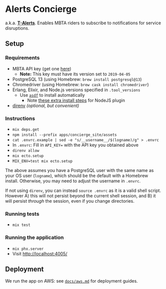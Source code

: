 # Alerts Concierge

a.k.a. **[T-Alerts](https://alerts.mbta.com/)**. Enables MBTA riders to
subscribe to notifications for service disruptions.

## Setup

### Requirements

- MBTA API key (get one [here](https://dev.api.mbtace.com))
  - **Note:** This key must have its version set to `2019-04-05`
- PostgreSQL 13 (using Homebrew: `brew install postgresql@13`)
- Chromedriver (using Homebrew: `brew cask install chromedriver`)
- Erlang, Elixir, and Node.js versions specified in `.tool_versions`
  - Use [`asdf`](https://github.com/asdf-vm/asdf) to install automatically
    - Note [these extra install steps][nodejs-reqs] for NodeJS plugin
- [direnv](https://github.com/direnv/direnv) _(optional, but convenient)_

[nodejs-reqs]: https://github.com/asdf-vm/asdf-nodejs#requirements

### Instructions

- `mix deps.get`
- `npm install --prefix apps/concierge_site/assets`
- `cat .envrc.example | sed -e "s/__username__/$(logname)/g" > .envrc`
- In `.envrc`: Fill in `API_KEY=` with the API key you obtained above
- `direnv allow`
- `mix ecto.setup`
- `MIX_ENV=test mix ecto.setup`

The above assumes you have a PostgreSQL user with the same name as your OS user
(`logname`), which should be the default with a Homebrew install. Otherwise, you
may need to adjust the username in `.envrc`.

If not using `direnv`, you can instead `source .envrc` as it is a valid shell
script. However A) this will not persist beyond the current shell session, and
B) it will persist _through_ the session, even if you change directories.

### Running tests

- `mix test`

### Running the application

- `mix phx.server`
- Visit <http://localhost:4005/>

## Deployment

We run the app on AWS: see [`docs/aws.md`](docs/aws.md) for deployment guides.
